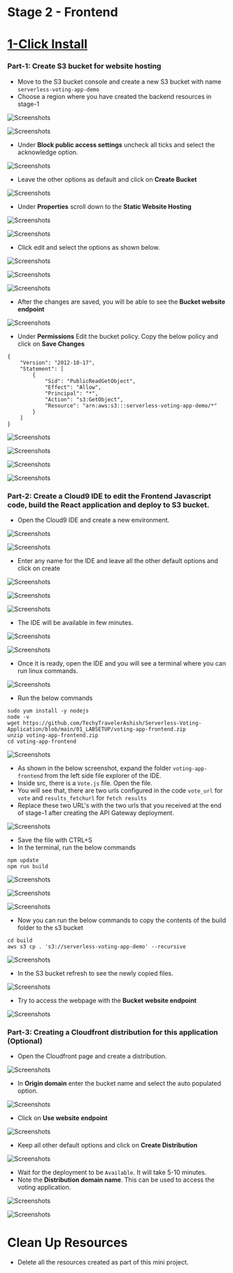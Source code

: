 # Stage 2 - Frontend

# [1-Click Install](/02_LABINSTRUCTIONS/1-Click-Readme.md)

### **Part-1:** Create S3 bucket for website hosting

- Move to the S3 bucket console and create a new S3 bucket with name `serverless-voting-app-demo`
- Choose a region where you have created the backend resources in stage-1

![Screenshots](./Screenshots/Stage_2/1.png)

![Screenshots](./Screenshots/Stage_2/2.png)

- Under **Block public access settings** uncheck all ticks and select the acknowledge option.

![Screenshots](./Screenshots/Stage_2/3.png)

- Leave the other options as default and click on **Create Bucket**

![Screenshots](./Screenshots/Stage_2/4.png)

- Under **Properties** scroll down to the **Static Website Hosting**

![Screenshots](./Screenshots/Stage_2/5.png)

![Screenshots](./Screenshots/Stage_2/6.png)

- Click edit and select the options as shown below.

![Screenshots](./Screenshots/Stage_2/7.png)

![Screenshots](./Screenshots/Stage_2/8.png)

![Screenshots](./Screenshots/Stage_2/9.png)

- After the changes are saved, you will be able to see the **Bucket website endpoint**

![Screenshots](./Screenshots/Stage_2/10.png)

- Under **Permissions** Edit the bucket policy. Copy the below policy and click on **Save Changes**

```
{
    "Version": "2012-10-17",
    "Statement": [
        {
            "Sid": "PublicReadGetObject",
            "Effect": "Allow",
            "Principal": "*",
            "Action": "s3:GetObject",
            "Resource": "arn:aws:s3:::serverless-voting-app-demo/*"
        }
    ]
}
```

![Screenshots](./Screenshots/Stage_2/11.png)

![Screenshots](./Screenshots/Stage_2/12.png)

![Screenshots](./Screenshots/Stage_2/13.png)

![Screenshots](./Screenshots/Stage_2/14.png)


### **Part-2:** Create a Cloud9 IDE to edit the Frontend Javascript code, build the React application and deploy to S3 bucket.

- Open the Cloud9 IDE and create a new environment.

![Screenshots](./Screenshots/Stage_2/15.png)

![Screenshots](./Screenshots/Stage_2/16.png)

- Enter any name for the IDE and leave all the other default options and click on create

![Screenshots](./Screenshots/Stage_2/17.png)

![Screenshots](./Screenshots/Stage_2/18.png)

![Screenshots](./Screenshots/Stage_2/19.png)

- The IDE will be available in few minutes.

![Screenshots](./Screenshots/Stage_2/20.png)

![Screenshots](./Screenshots/Stage_2/21.png)

- Once it is ready, open the IDE and you will see a terminal where you can run linux commands.

![Screenshots](./Screenshots/Stage_2/22.png)

- Run the below commands

```
sudo yum install -y nodejs
node -v
wget https://github.com/TechyTravelerAshish/Serverless-Voting-Application/blob/main/01_LABSETUP/voting-app-frontend.zip
unzip voting-app-frontend.zip
cd voting-app-frontend
```

![Screenshots](./Screenshots/Stage_2/23.png)

- As shown in the below screenshot, expand the folder `voting-app-frontend` from the left side file explorer of the IDE.
- Inside src, there is a `Vote.js` file. Open the file.
- You will see that, there are two urls configured in the code `vote_url` for `vote` and `results_fetchurl` for `fetch results`
- Replace these two URL's with the two urls that you received at the end of stage-1 after creating the API Gateway deployment.

![Screenshots](./Screenshots/Stage_2/24.png)

- Save the file with CTRL+S
- In the terminal, run the below commands

```
npm update
npm run build
```

![Screenshots](./Screenshots/Stage_2/25.png)

![Screenshots](./Screenshots/Stage_2/26.png)

![Screenshots](./Screenshots/Stage_2/27.png)

- Now you can run the below commands to copy the contents of the build folder to the s3 bucket

```
cd build
aws s3 cp . 's3://serverless-voting-app-demo' --recursive
```

![Screenshots](./Screenshots/Stage_2/28.png)

- In the S3 bucket refresh to see the newly copied files.

![Screenshots](./Screenshots/Stage_2/29.png)

- Try to access the webpage with the **Bucket website endpoint**

![Screenshots](./Screenshots/Stage_2/30.png)

### **Part-3:** Creating a Cloudfront distribution for this application (Optional)

- Open the Cloudfront page and create a distribution.

![Screenshots](./Screenshots/cloudfront/1.png)

- In **Origin domain** enter the bucket name and select the auto populated option.

![Screenshots](./Screenshots/cloudfront/2.png)

- Click on **Use website endpoint** 

![Screenshots](./Screenshots/cloudfront/3.png)

- Keep all other default options and click on **Create Distribution**

![Screenshots](./Screenshots/cloudfront/4.png)

- Wait for the deployment to be `Available`. It will take 5-10 minutes.
- Note the **Distribution domain name**. This can be used to access the voting application.

![Screenshots](./Screenshots/cloudfront/5.png)

![Screenshots](./Screenshots/cloudfront/cloudfront3.png)

# Clean Up Resources

- Delete all the resources created as part of this mini project.